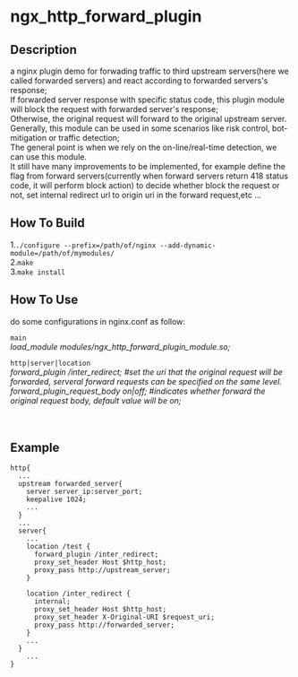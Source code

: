 # ngx_http_forward_plugin

## Description
  a nginx plugin demo for forwading traffic to third upstream servers(here we called forwarded servers) and react according to forwarded servers's response;  
  If forwarded server response with specific status code, this plugin module will block the request with forwarded server's response;  
  Otherwise, the original request will forward to the original upstream server.  
  Generally, this module can be used in some scenarios like risk control, bot-mitigation or traffic detection;  
  The general point is when we rely on the on-line/real-time detection, we can use this module.  
  It still have many improvements to be implemented, for example define the flag from forward servers(currently when forward servers return 418 status code, it will perform block action) to decide whether block the request or not, set internal redirect url to origin uri in the forward request,etc ...
  
## How To Build
  1.`./configure --prefix=/path/of/nginx --add-dynamic-module=/path/of/mymodules/`  
  2.`make`  
  3.`make install`  

## How To Use
  do some configurations in nginx.conf as follow:  
  
  `main`  
  *load_module  modules/ngx_http_forward_plugin_module.so;*  
  
  `http|server|location`  
  *forward_plugin /inter_redirect; #set the uri that the original request will be forwarded, serveral forward requests can be specified on the same level.  
  forward_plugin_request_body on|off; #indicates whether forward the original request body, default value will be on;*  
  <br><br>
  
## Example

    http{  
      ...
      upstream forwarded_server{
        server server_ip:server_port;
        keepalive 1024;
        ...
      }
      ...
      server{
        ...
        location /test {
          forward_plugin /inter_redirect;
          proxy_set_header Host $http_host;
          proxy_pass http://upstream_server;
        }

        location /inter_redirect {
          internal;
          proxy_set_header Host $http_host;
          proxy_set_header X-Original-URI $request_uri;
          proxy_pass http://forwarded_server;
        }
        ...
      }
        ...
    }
   
